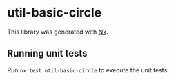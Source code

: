 # util-basic-circle

This library was generated with [Nx](https://nx.dev).

## Running unit tests

Run `nx test util-basic-circle` to execute the unit tests.
